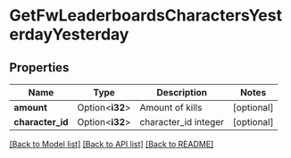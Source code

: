 # GetFwLeaderboardsCharactersYesterdayYesterday

## Properties

Name | Type | Description | Notes
------------ | ------------- | ------------- | -------------
**amount** | Option<**i32**> | Amount of kills | [optional]
**character_id** | Option<**i32**> | character_id integer | [optional]

[[Back to Model list]](../README.md#documentation-for-models) [[Back to API list]](../README.md#documentation-for-api-endpoints) [[Back to README]](../README.md)


